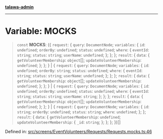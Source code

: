 [**talawa-admin**](../../../../../README.md)

***

# Variable: MOCKS

> `const` **MOCKS**: (\{ `request`: \{ `query`: `DocumentNode`; `variables`: \{ `id`: `undefined`; `orderBy`: `undefined`; `status`: `undefined`; `where`: \{ `eventId`: `string`; `status`: `string`; `userName`: `undefined`; \}; \}; \}; `result`: \{ `data`: \{ `getVolunteerMembership`: `object`[]; `updateVolunteerMembership`: `undefined`; \}; \}; \} \| \{ `request`: \{ `query`: `DocumentNode`; `variables`: \{ `id`: `undefined`; `orderBy`: `string`; `status`: `undefined`; `where`: \{ `eventId`: `string`; `status`: `string`; `userName`: `undefined`; \}; \}; \}; `result`: \{ `data`: \{ `getVolunteerMembership`: `object`[]; `updateVolunteerMembership`: `undefined`; \}; \}; \} \| \{ `request`: \{ `query`: `DocumentNode`; `variables`: \{ `id`: `undefined`; `orderBy`: `undefined`; `status`: `undefined`; `where`: \{ `eventId`: `string`; `status`: `string`; `userName`: `string`; \}; \}; \}; `result`: \{ `data`: \{ `getVolunteerMembership`: `object`[]; `updateVolunteerMembership`: `undefined`; \}; \}; \} \| \{ `request`: \{ `query`: `DocumentNode`; `variables`: \{ `id`: `string`; `orderBy`: `undefined`; `status`: `string`; `where`: `undefined`; \}; \}; `result`: \{ `data`: \{ `getVolunteerMembership`: `undefined`; `updateVolunteerMembership`: \{ `_id`: `string`; \}; \}; \}; \})[]

Defined in: [src/screens/EventVolunteers/Requests/Requests.mocks.ts:46](https://github.com/MayankJha014/talawa-admin/blob/0dd35cc200a4ed7562fa81ab87ec9b2a6facd18b/src/screens/EventVolunteers/Requests/Requests.mocks.ts#L46)
